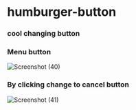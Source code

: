 # humburger-button
 ### cool changing button
 
 ### Menu button
 ![Screenshot (40)](https://user-images.githubusercontent.com/55022376/89769447-c7722280-db1a-11ea-8477-b63e485c28f5.png)
 
 ### By clicking change to cancel button
 ![Screenshot (41)](https://user-images.githubusercontent.com/55022376/89769463-cb9e4000-db1a-11ea-8d50-e3b8d9b71c61.png)
